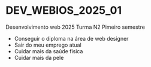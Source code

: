 # DEV_WEBIOS_2025_01

Desenvolvimento web 2025 Turma N2 Pimeiro semestre
- Conseguir o diploma na área de web designer
- Sair do meu emprego atual
- Cuidar mais da saúde fisica 
- Cuidar mais da pele
